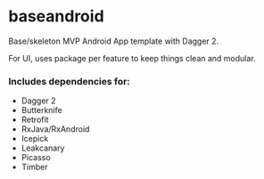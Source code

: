 # baseandroid

Base/skeleton MVP Android App template with Dagger 2.

For UI, uses package per feature to keep things clean and modular.

### Includes dependencies for:

* Dagger 2
* Butterknife
* Retrofit
* RxJava/RxAndroid
* Icepick
* Leakcanary
* Picasso
* Timber
